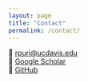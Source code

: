 ```yaml
---
layout: page
title: "Contact"
permalink: /contact/
---
```



📧 [rpuri@ucdavis.edu](mailto:rpuri@ucdavis.edu)  
🔗 [Google Scholar](https://scholar.google.com/citations?user=Vcx8ZqsAAAAJ&hl=en)  
🔗 [GitHub](https://github.com/puriroshan)
